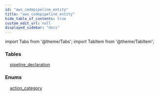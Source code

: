 ```yaml
---
id: "aws_codepipeline_entity"
title: "aws_codepipeline_entity"
hide_table_of_contents: true
custom_edit_url: null
displayed_sidebar: "docs"
---
```


import Tabs from '@theme/Tabs';
import TabItem from '@theme/TabItem';

<Tabs>
  <TabItem value="Components" label="Components" default>

### Tables

    [pipeline_declaration](../../aws/tables/aws_codepipeline_entity_pipeline_declaration.PipelineDeclaration)

### Enums
    [action_category](../../aws/enums/aws_codepipeline_entity_pipeline_declaration.ActionCategory)

</TabItem>
  <TabItem value="Code examples" label="Code examples">

</TabItem>
</Tabs>
